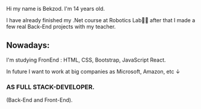 <p>Hi my name is Bekzod. I'm 14 years old.</p>
<p>I have already finished my .Net course at Robotics Lab🧑‍💻 after that I made a few real Back-End projects with my teacher.</p>
<p><h2>Nowadays:</h2> I'm studying FronEnd : HTML, CSS, Bootstrap, JavaScript React.</p>
<p>In future I want to work at big companies as Microsoft, Amazon, <epam> etc ↓</p><h3>AS FULL STACK-DEVELOPER.</h3>(Back-End and Front-End).

<!---
bekzod28072009/bekzod28072009 is a ✨ special ✨ repository because its `README.md` (this file) appears on your GitHub profile.
You can click the Preview link to take a look at your changes.
--->
